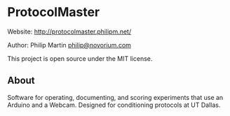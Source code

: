 # ProtocolMaster

Website: http://protocolmaster.philipm.net/

Author: Philip Martin philip@novorium.com

This project is open source under the MIT license.

## About

Software for operating, documenting, and scoring experiments that use an Arduino and a Webcam. Designed for conditioning protocols at UT Dallas.
